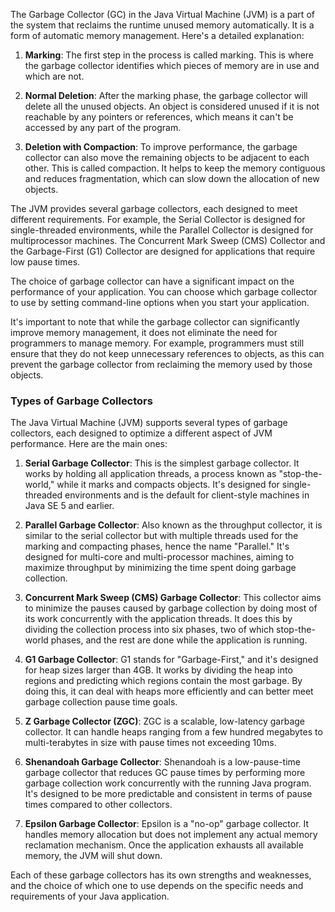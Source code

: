 
The Garbage Collector (GC) in the Java Virtual Machine (JVM) is a part of the system that reclaims the runtime unused memory automatically. It is a form of automatic memory management. Here's a detailed explanation:

1. **Marking**: The first step in the process is called marking. This is where the garbage collector identifies which pieces of memory are in use and which are not.

2. **Normal Deletion**: After the marking phase, the garbage collector will delete all the unused objects. An object is considered unused if it is not reachable by any pointers or references, which means it can't be accessed by any part of the program.

3. **Deletion with Compaction**: To improve performance, the garbage collector can also move the remaining objects to be adjacent to each other. This is called compaction. It helps to keep the memory contiguous and reduces fragmentation, which can slow down the allocation of new objects.

The JVM provides several garbage collectors, each designed to meet different requirements. For example, the Serial Collector is designed for single-threaded environments, while the Parallel Collector is designed for multiprocessor machines. The Concurrent Mark Sweep (CMS) Collector and the Garbage-First (G1) Collector are designed for applications that require low pause times.

The choice of garbage collector can have a significant impact on the performance of your application. You can choose which garbage collector to use by setting command-line options when you start your application.

It's important to note that while the garbage collector can significantly improve memory management, it does not eliminate the need for programmers to manage memory. For example, programmers must still ensure that they do not keep unnecessary references to objects, as this can prevent the garbage collector from reclaiming the memory used by those objects.


### Types of Garbage Collectors

The Java Virtual Machine (JVM) supports several types of garbage collectors, each designed to optimize a different aspect of JVM performance. Here are the main ones:

1. **Serial Garbage Collector**: This is the simplest garbage collector. It works by holding all application threads, a process known as "stop-the-world," while it marks and compacts objects. It's designed for single-threaded environments and is the default for client-style machines in Java SE 5 and earlier.

2. **Parallel Garbage Collector**: Also known as the throughput collector, it is similar to the serial collector but with multiple threads used for the marking and compacting phases, hence the name "Parallel." It's designed for multi-core and multi-processor machines, aiming to maximize throughput by minimizing the time spent doing garbage collection.

3. **Concurrent Mark Sweep (CMS) Garbage Collector**: This collector aims to minimize the pauses caused by garbage collection by doing most of its work concurrently with the application threads. It does this by dividing the collection process into six phases, two of which stop-the-world phases, and the rest are done while the application is running.

4. **G1 Garbage Collector**: G1 stands for "Garbage-First," and it's designed for heap sizes larger than 4GB. It works by dividing the heap into regions and predicting which regions contain the most garbage. By doing this, it can deal with heaps more efficiently and can better meet garbage collection pause time goals.

5. **Z Garbage Collector (ZGC)**: ZGC is a scalable, low-latency garbage collector. It can handle heaps ranging from a few hundred megabytes to multi-terabytes in size with pause times not exceeding 10ms.

6. **Shenandoah Garbage Collector**: Shenandoah is a low-pause-time garbage collector that reduces GC pause times by performing more garbage collection work concurrently with the running Java program. It's designed to be more predictable and consistent in terms of pause times compared to other collectors.

7. **Epsilon Garbage Collector**: Epsilon is a "no-op" garbage collector. It handles memory allocation but does not implement any actual memory reclamation mechanism. Once the application exhausts all available memory, the JVM will shut down.

Each of these garbage collectors has its own strengths and weaknesses, and the choice of which one to use depends on the specific needs and requirements of your Java application.